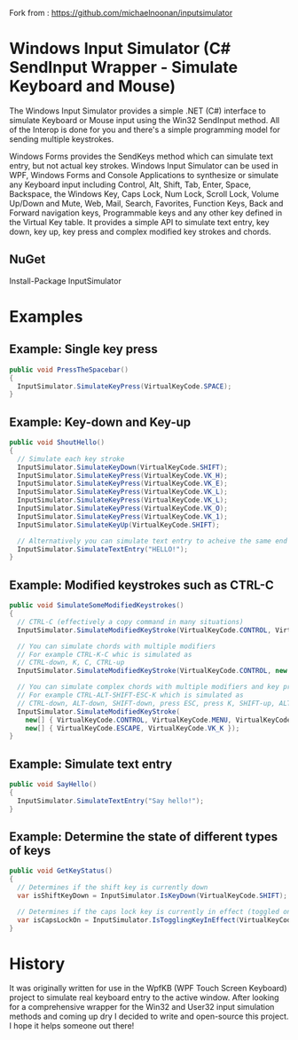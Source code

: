 Fork from : https://github.com/michaelnoonan/inputsimulator

Windows Input Simulator (C# SendInput Wrapper - Simulate Keyboard and Mouse)
============================================================================
The Windows Input Simulator provides a simple .NET (C#) interface to simulate Keyboard or Mouse input using the Win32 SendInput method. All of the Interop is done for you and there's a simple programming model for sending multiple keystrokes.

Windows Forms provides the SendKeys method which can simulate text entry, but not actual key strokes. Windows Input Simulator can be used in WPF, Windows Forms and Console Applications to synthesize or simulate any Keyboard input including Control, Alt, Shift, Tab, Enter, Space, Backspace, the Windows Key, Caps Lock, Num Lock, Scroll Lock, Volume Up/Down and Mute, Web, Mail, Search, Favorites, Function Keys, Back and Forward navigation keys, Programmable keys and any other key defined in the Virtual Key table. It provides a simple API to simulate text entry, key down, key up, key press and complex modified key strokes and chords.

NuGet
------
Install-Package InputSimulator

Examples
==========

Example: Single key press
-------------
```csharp
public void PressTheSpacebar()
{
  InputSimulator.SimulateKeyPress(VirtualKeyCode.SPACE);
}
```

Example: Key-down and Key-up
------------
```csharp
public void ShoutHello()
{
  // Simulate each key stroke
  InputSimulator.SimulateKeyDown(VirtualKeyCode.SHIFT);
  InputSimulator.SimulateKeyPress(VirtualKeyCode.VK_H);
  InputSimulator.SimulateKeyPress(VirtualKeyCode.VK_E);
  InputSimulator.SimulateKeyPress(VirtualKeyCode.VK_L);
  InputSimulator.SimulateKeyPress(VirtualKeyCode.VK_L);
  InputSimulator.SimulateKeyPress(VirtualKeyCode.VK_O);
  InputSimulator.SimulateKeyPress(VirtualKeyCode.VK_1);
  InputSimulator.SimulateKeyUp(VirtualKeyCode.SHIFT);

  // Alternatively you can simulate text entry to acheive the same end result
  InputSimulator.SimulateTextEntry("HELLO!");
}
```

Example: Modified keystrokes such as CTRL-C
--------------
```csharp
public void SimulateSomeModifiedKeystrokes()
{
  // CTRL-C (effectively a copy command in many situations)
  InputSimulator.SimulateModifiedKeyStroke(VirtualKeyCode.CONTROL, VirtualKeyCode.VK_C);

  // You can simulate chords with multiple modifiers
  // For example CTRL-K-C whic is simulated as
  // CTRL-down, K, C, CTRL-up
  InputSimulator.SimulateModifiedKeyStroke(VirtualKeyCode.CONTROL, new [] {VirtualKeyCode.VK_K, VirtualKeyCode.VK_C});

  // You can simulate complex chords with multiple modifiers and key presses
  // For example CTRL-ALT-SHIFT-ESC-K which is simulated as
  // CTRL-down, ALT-down, SHIFT-down, press ESC, press K, SHIFT-up, ALT-up, CTRL-up
  InputSimulator.SimulateModifiedKeyStroke(
    new[] { VirtualKeyCode.CONTROL, VirtualKeyCode.MENU, VirtualKeyCode.SHIFT },
    new[] { VirtualKeyCode.ESCAPE, VirtualKeyCode.VK_K });
}
```

Example: Simulate text entry
--------
```csharp
public void SayHello()
{
  InputSimulator.SimulateTextEntry("Say hello!");
}
```

Example: Determine the state of different types of keys
------------
```csharp
public void GetKeyStatus()
{
  // Determines if the shift key is currently down
  var isShiftKeyDown = InputSimulator.IsKeyDown(VirtualKeyCode.SHIFT);

  // Determines if the caps lock key is currently in effect (toggled on)
  var isCapsLockOn = InputSimulator.IsTogglingKeyInEffect(VirtualKeyCode.CAPITAL);
}
```

History
============
It was originally written for use in the WpfKB (WPF Touch Screen Keyboard) project to simulate real keyboard entry to the active window. After looking for a comprehensive wrapper for the Win32 and User32 input simulation methods and coming up dry I decided to write and open-source this project. I hope it helps someone out there!
